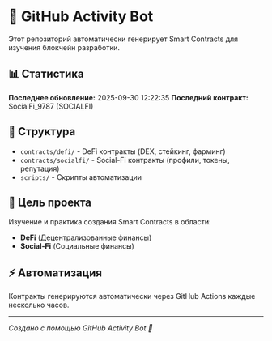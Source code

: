 # 🤖 GitHub Activity Bot

Этот репозиторий автоматически генерирует Smart Contracts для изучения блокчейн разработки.

## 📊 Статистика

**Последнее обновление:** 2025-09-30 12:22:35
**Последний контракт:** SocialFi_9787 (SOCIALFI)

## 📁 Структура

- `contracts/defi/` - DeFi контракты (DEX, стейкинг, фарминг)
- `contracts/socialfi/` - Social-Fi контракты (профили, токены, репутация)
- `scripts/` - Скрипты автоматизации

## 🎯 Цель проекта

Изучение и практика создания Smart Contracts в области:
- **DeFi** (Децентрализованные финансы)
- **Social-Fi** (Социальные финансы)

## ⚡ Автоматизация

Контракты генерируются автоматически через GitHub Actions каждые несколько часов.

---
*Создано с помощью GitHub Activity Bot 🚀*
